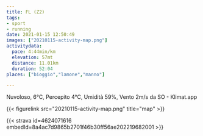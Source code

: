 ```yaml
---
title: FL (Z2)
tags:
- sport
- running
date: 2021-01-15 12:50:49
images: ["20210115-activity-map.png"]
activitydata:
  pace: 4:44min/km
  elevation: 57mt
  distance: 11.01km
  duration: 52:04
places: ["bioggio","lamone","manno"]

---
```


Nuvoloso, 6°C, Percepito 4°C, Umidità 59%, Vento 2m/s da SO - Klimat.app

<!--more-->



{{< figurelink src="20210115-activity-map.png" title="map" >}}


{{< strava id=4624071616 embedId=8a4ac7d9865b2701f46b30ff56ae202219682001 >}}

